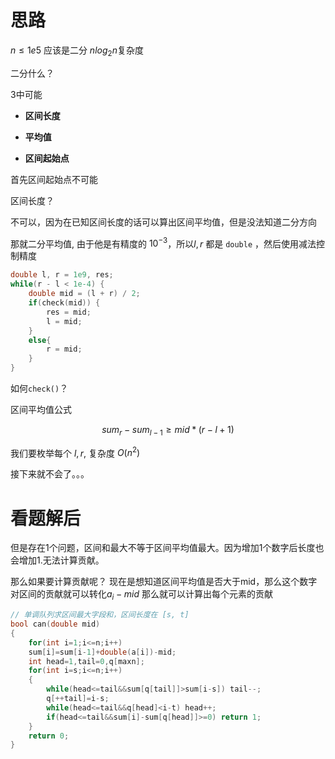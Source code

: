 # 思路
$n \leq 1e5$ 应该是二分 $nlog_2n$复杂度

二分什么？

3中可能

* **区间长度**

* **平均值**

* **区间起始点**


首先区间起始点不可能

区间长度？

不可以，因为在已知区间长度的话可以算出区间平均值，但是没法知道二分方向

那就二分平均值, 由于他是有精度的 $10^{-3}$，所以$l, r$ 都是 ```double``` ，然后使用减法控制精度

```cpp
double l, r = 1e9, res;
while(r - l < 1e-4) {
    double mid = (l + r) / 2;
    if(check(mid)) {
        res = mid;
        l = mid;
    }
    else{
        r = mid;
    }
}
```

如何```check()```？

区间平均值公式 

$$sum_r - sum_{l-1} \geq mid * (r-l+1)$$

我们要枚举每个 $l, r$, 复杂度 $O(n^2)$ 

接下来就不会了。。。

# 看题解后

但是存在1个问题，区间和最大不等于区间平均值最大。因为增加1个数字后长度也会增加1.无法计算贡献。

那么如果要计算贡献呢？ 现在是想知道区间平均值是否大于mid，那么这个数字对区间的贡献就可以转化$a_i - mid$ 那么就可以计算出每个元素的贡献



```cpp
// 单调队列求区间最大字段和，区间长度在 [s, t]
bool can(double mid)
{
    for(int i=1;i<=n;i++)
    sum[i]=sum[i-1]+double(a[i])-mid;
    int head=1,tail=0,q[maxn];
    for(int i=s;i<=n;i++)
    {
        while(head<=tail&&sum[q[tail]]>sum[i-s]) tail--;
        q[++tail]=i-s;
        while(head<=tail&&q[head]<i-t) head++;
        if(head<=tail&&sum[i]-sum[q[head]]>=0) return 1;
    }
    return 0;
}
```